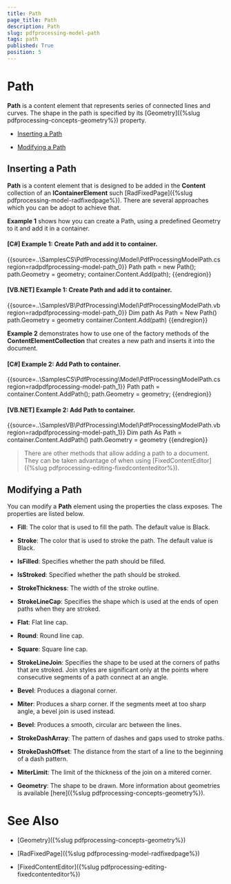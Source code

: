 ```yaml
---
title: Path
page_title: Path
description: Path
slug: pdfprocessing-model-path
tags: path
published: True
position: 5
---
```


# Path



__Path__ is a content element that represents series of connected lines and curves. The shape in the path is specified by its [Geometry]({%slug pdfprocessing-concepts-geometry%}) property.
      

* [Inserting a Path](#inserting-a-path)

* [Modifying a Path](#modifying-a-path)

## Inserting a Path

__Path__ is a content element that is designed to be added in the __Content__ collection of an __IContainerElement__ such [RadFixedPage]({%slug pdfprocessing-model-radfixedpage%}). There are several approaches which you can be adopt to achieve that.
        

__Example 1__ shows how you can create a Path, using a predefined Geometry to it and add it in a container.
        

#### __[C#] Example 1: Create Path and add it to container.__

{{source=..\SamplesCS\PdfProcessing\Model\PdfProcessingModelPath.cs region=radpdfprocessing-model-path_0}}
	            Path path = new Path();
	            path.Geometry = geometry;
	            container.Content.Add(path);
	{{endregion}}



#### __[VB.NET] Example 1: Create Path and add it to container.__

{{source=..\SamplesVB\PdfProcessing\Model\PdfProcessingModelPath.vb region=radpdfprocessing-model-path_0}}
	        Dim path As Path = New Path()
	        path.Geometry = geometry
	        container.Content.Add(path)
	{{endregion}}



__Example 2__ demonstrates how to use one of the factory methods of the __ContentElementCollection__ that creates a new path and inserts it into the document.
        

#### __[C#] Example 2: Add Path to container.__

{{source=..\SamplesCS\PdfProcessing\Model\PdfProcessingModelPath.cs region=radpdfprocessing-model-path_1}}
	            Path path = container.Content.AddPath();
	            path.Geometry = geometry;
	{{endregion}}



#### __[VB.NET] Example 2: Add Path to container.__

{{source=..\SamplesVB\PdfProcessing\Model\PdfProcessingModelPath.vb region=radpdfprocessing-model-path_1}}
	        Dim path As Path = container.Content.AddPath()
	        path.Geometry = geometry
	{{endregion}}



>There are other methods that allow adding a path to a document. They can be taken advantage of when using [FixedContentEditor]({%slug pdfprocessing-editing-fixedcontenteditor%}).
          

## Modifying a Path

You can modify a __Path__ element using the properties the class exposes. The properties are listed below.
        

* __Fill__: The color that is used to fill the path. The default value is Black.
            

* __Stroke__: The color that is used to stroke the path. The default value is Black.
            

* __IsFilled__: Specifies whether the path should be filled.
            

* __IsStroked__: Specified whether the path should be stroked.
            

* __StrokeThickness__: The width of the stroke outline.
            

* __StrokeLineCap__: Specifies the shape which is used at the ends of open paths when they are stroked.
            

* __Flat__: Flat line cap.
                

* __Round__: Round line cap.
                

* __Square__: Square line cap.
                

* __StrokeLineJoin__: Specifies the shape to be used at the corners of paths that are stroked. Join styles are significant only at the points where consecutive segments of a path connect at an angle.
            

* __Bevel__: Produces a diagonal corner.
                

* __Miter__: Produces a sharp corner. If the segments meet at too sharp angle, a bevel join is used instead.
                

* __Bevel__: Produces a smooth, circular arc between the lines.
                

* __StrokeDashArray__: The pattern of dashes and gaps used to stroke paths.
            

* __StrokeDashOffset__: The distance from the start of a line to the beginning of a dash pattern.
            

* __MiterLimit__: The limit of the thickness of the join on a mitered corner.
            

* __Geometry__: The shape to be drawn. More information about geometries is available [here]({%slug pdfprocessing-concepts-geometry%}).
            

# See Also

 * [Geometry]({%slug pdfprocessing-concepts-geometry%})

 * [RadFixedPage]({%slug pdfprocessing-model-radfixedpage%})

 * [FixedContentEditor]({%slug pdfprocessing-editing-fixedcontenteditor%})
